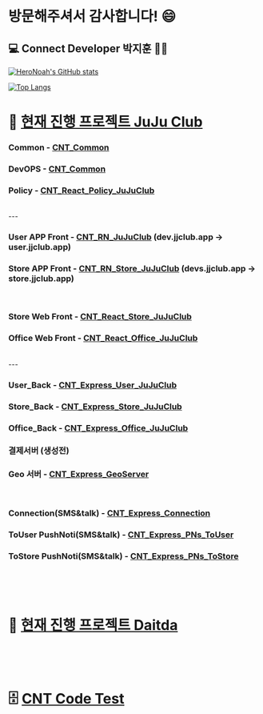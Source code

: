# 방문해주셔서 감사합니다! 😄  

## :computer: Connect Developer 박지훈 👨‍💻
[![HeroNoah's GitHub stats](https://github-readme-stats.vercel.app/api?username=heronoah&count_private=true&show_icons=true)](https://github.com/HeroNoah/heronoah)

[![Top Langs](https://github-readme-stats.vercel.app/api/top-langs/?username=heronoah&layout=compact&count_private=true&show_icons=true)](https://github.com/HeroNoah/heronoah)






# :beer: [현재 진행 프로젝트 JuJu Club](https://github.com/users/HeroNoah/projects/7)

### Common - [CNT_Common](https://github.com/HeroNoah/CNT_Common)
### DevOPS - [CNT_Common](https://github.com/HeroNoah/CNT_DevOPS)
### Policy - [CNT_React_Policy_JuJuClub](https://github.com/HeroNoah/CNT_React_Policy_JuJuClub)
<br />
---

### User APP Front - [CNT_RN_JuJuClub](https://github.com/HeroNoah/CNT_RN_JuJuClub) (dev.jjclub.app → user.jjclub.app)
### Store APP Front - [CNT_RN_Store_JuJuClub](https://github.com/HeroNoah/CNT_RN_Store_JuJuClub) (devs.jjclub.app → store.jjclub.app)
<br />

### Store Web Front - [CNT_React_Store_JuJuClub](https://github.com/HeroNoah/CNT_React_Store_JuJuClub)
### Office Web Front - [CNT_React_Office_JuJuClub](https://github.com/HeroNoah/CNT_React_Office_JuJuClub) 
<br />
---

### User_Back - [CNT_Express_User_JuJuClub](https://github.com/HeroNoah/CNT_Express_User_JuJuClub)
### Store_Back - [CNT_Express_Store_JuJuClub](https://github.com/HeroNoah/CNT_Express_Store_JuJuClub)
### Office_Back - [CNT_Express_Office_JuJuClub](https://github.com/HeroNoah/CNT_Express_Office_JuJuClub)
### 결제서버 (생성전)
### Geo 서버 - [CNT_Express_GeoServer](https://github.com/HeroNoah/CNT_Express_GeoServer)
<br />

### Connection(SMS&talk) - [CNT_Express_Connection](https://github.com/HeroNoah/CNT_Express_Connection)


### ToUser PushNoti(SMS&talk) - [CNT_Express_PNs_ToUser](https://github.com/HeroNoah/CNT_Express_PNs_ToUser)
### ToStore PushNoti(SMS&talk) - [CNT_Express_PNs_ToStore](https://github.com/HeroNoah/CNT_Express_PNs_ToStore)
<br />
<br />
<br />

# :office: [현재 진행 프로젝트 Daitda](https://github.com/users/HeroNoah/projects/5)
<br />
<br />
<br />

# :file_cabinet: [CNT Code Test](https://github.com/users/HeroNoah/projects/8)

